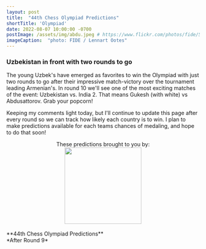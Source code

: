```yaml
---
layout: post
title:  "44th Chess Olympiad Predictions"
shortTitle: 'Olympiad'
date: 2022-08-07 10:00:00 -0700
postImage: /assets/img/abdu.jpeg # https://www.flickr.com/photos/fide/51782665101/in/photolist-2mTRGfH-2mF3T2E-2mFPiS8-2mGLprG-2mFPiSP-2mGHx2B-2mFraoE-2mH8cTG-2mGWPqT-2mbnW9r-2mbMGAE-2mFFqui-2mFTz2N-2mUmAc9-2mGhtwZ-2mbC9n9-2mFRHrs-2mFDYtd-2mGjizs-2mHa4JP-2mbihND-2mHccpR-2mGKNVX-2mGrZgb-2mbKy8k-2mGp2pN-2mGQHfx-2mbNKm2-2mGoSmJ-2mGoSoC-2mFRfug-2mFRfqP-2mFUBEj-2mFVCsk-2mFSnPS-2mFVCmy-2mGrg6K-2mFJEpo-2mHbFrj-2mHbFoi-2mH9npq-2mHcFF6-2mFDgYa-2mHcbab-2mK1g2L-2mGWPuF-2mH18QK-2mGZ8oD-2mGWPwE-2mGWPM4
imageCaption:  "photo: FIDE / Lennart Ootes"
---
```


<style>

    .field td {padding: 3px 3px; }
    .field th {padding: 3px 3px; }
    .narrow {width: 50%; margin: auto;}
    .post-header{
        margin-bottom: 10px;
    }
    .post-title{
        margin-bottom: 10px;
    }
    .pad{
        padding: 5px;
    }
.postImage {
  display: block;
  text-align: center;
  margin-left: auto;
  margin-right: auto;
  font-size: 12px;
  max-height: 300px;
  padding-top: 0px;
}

.postImage img {
  height: auto;
  max-height: 300px;
}

.caption {
  display: block;
  text-align: center;
  margin-left: auto;
  margin-right: auto;
  font-size: 12px;
}

.yt {
  display: block;
  margin: 0 auto;
}

.chessable-logo {
display: flex;
justify-content: center;
}
.sponsor {
  text-align: center;
}



}
</style>
<script src="https://cdn.plot.ly/plotly-latest.min.js"></script> 

### Uzbekistan in front with two rounds to go

The young Uzbek's have emerged as favorites to win the Olympiad with just two rounds to go after their impressive match-victory over the tournament leading Armenian's. In round 10 we'll see one of the most exciting matches of the event: Uzbekistan vs. India 2. That means Gukesh (with white) vs Abdusattorov. Grab your popcorn!

Keeping my comments light today, but I'll continue to update this page after every round so we can track how likely each country is to win. I plan to make predictions available for each teams chances of medaling, and hope to do that soon!

<div class = 'sponsor' style="width:400px; margin:0 auto;">
These predictions brought to you by:
  <div class = 'chessable-logo' >
    <a href = 'https://chessable.com?utm_source=pawnalyze&utm_medium=partner' >
    <img src='/assets/img/chessable.webp' width = '200' style= "margin:0 auto;">
    </a>
  </div>
</div>

<br>
**44th Chess Olympiad Predictions** <br>
*After Round 9*
<div>                            <div id="fb88c987-f8dd-4ab2-88b6-e3e29fbb4234" class="plotly-graph-div" style="height:100%; width:100%;"></div>            <script type="text/javascript">                                    window.PLOTLYENV=window.PLOTLYENV || {};                                    if (document.getElementById("fb88c987-f8dd-4ab2-88b6-e3e29fbb4234")) {                    Plotly.newPlot(                        "fb88c987-f8dd-4ab2-88b6-e3e29fbb4234",                        [{"alignmentgroup":"True","hovertemplate":"Win %{y}%","legendgroup":"United States of America","marker":{"color":"rgb(127, 60, 141)","pattern":{"shape":""}},"name":"United States of America","offsetgroup":"United States of America","orientation":"v","showlegend":true,"textposition":"auto","x":["Pre","1","2","3","4","5","6","7","8","9"],"xaxis":"x","y":[62.2,60.7,63.4,62.9,56.7,56.1,67.6,53.0,2.6,6.2],"yaxis":"y","type":"bar"},{"alignmentgroup":"True","hovertemplate":"Win %{y}%","legendgroup":"India","marker":{"color":"rgb(17, 165, 121)","pattern":{"shape":""}},"name":"India","offsetgroup":"India","orientation":"v","showlegend":true,"textposition":"auto","x":["Pre","1","2","3","4","5","6","7","8","9"],"xaxis":"x","y":[7.1,6.7,6.3,6.1,4.6,9.3,6.6,12.5,1.3,5.28],"yaxis":"y","type":"bar"},{"alignmentgroup":"True","hovertemplate":"Win %{y}%","legendgroup":"Netherlands","marker":{"color":"rgb(57, 105, 172)","pattern":{"shape":""}},"name":"Netherlands","offsetgroup":"Netherlands","orientation":"v","showlegend":true,"textposition":"auto","x":["Pre","1","2","3","4","5","6","7","8","9"],"xaxis":"x","y":[4.3,3.0,2.5,4.6,4.2,4.4,5.7,4.4,11.9,9.0],"yaxis":"y","type":"bar"},{"alignmentgroup":"True","hovertemplate":"Win %{y}%","legendgroup":"Azerbaijan","marker":{"color":"rgb(242, 183, 1)","pattern":{"shape":""}},"name":"Azerbaijan","offsetgroup":"Azerbaijan","orientation":"v","showlegend":true,"textposition":"auto","x":["Pre","1","2","3","4","5","6","7","8","9"],"xaxis":"x","y":[3.8,3.5,3.6,4.1,4.3,3.3,1.7,5.3,8.6,8.94],"yaxis":"y","type":"bar"},{"alignmentgroup":"True","hovertemplate":"Win %{y}%","legendgroup":"Armenia","marker":{"color":"rgb(231, 63, 116)","pattern":{"shape":""}},"name":"Armenia","offsetgroup":"Armenia","orientation":"v","showlegend":true,"textposition":"auto","x":["Pre","1","2","3","4","5","6","7","8","9"],"xaxis":"x","y":[0.9,0.6,0.9,1.0,1.6,3.2,5.6,7.8,29.9,10.26],"yaxis":"y","type":"bar"},{"alignmentgroup":"True","hovertemplate":"Win %{y}%","legendgroup":"India 2","marker":{"color":"rgb(128, 186, 90)","pattern":{"shape":""}},"name":"India 2","offsetgroup":"India 2","orientation":"v","showlegend":true,"textposition":"auto","x":["Pre","1","2","3","4","5","6","7","8","9"],"xaxis":"x","y":[0.7,1.2,0.9,2.2,3.8,5.0,3.0,3.0,23.0,6.28],"yaxis":"y","type":"bar"},{"alignmentgroup":"True","hovertemplate":"Win %{y}%","legendgroup":"Iran","marker":{"color":"rgb(230, 131, 16)","pattern":{"shape":""}},"name":"Iran","offsetgroup":"Iran","orientation":"v","showlegend":true,"textposition":"auto","x":["Pre","1","2","3","4","5","6","7","8","9"],"xaxis":"x","y":[0.6,0.4,0.9,0.4,0.3,0.6,0.2,1.1,3.2,1.92],"yaxis":"y","type":"bar"},{"alignmentgroup":"True","hovertemplate":"Win %{y}%","legendgroup":"Turkey","marker":{"color":"rgb(0, 134, 149)","pattern":{"shape":""}},"name":"Turkey","offsetgroup":"Turkey","orientation":"v","showlegend":true,"textposition":"auto","x":["Pre","1","2","4","7","8","9"],"xaxis":"x","y":[0.2,0.1,0.1,0.2,0.1,0.5,0.18],"yaxis":"y","type":"bar"},{"alignmentgroup":"True","hovertemplate":"Win %{y}%","legendgroup":"Uzbekistan","marker":{"color":"rgb(207, 28, 144)","pattern":{"shape":""}},"name":"Uzbekistan","offsetgroup":"Uzbekistan","orientation":"v","showlegend":true,"textposition":"auto","x":["Pre","1","2","3","4","5","6","7","8","9"],"xaxis":"x","y":[0.1,0.2,0.3,0.2,0.5,1.0,1.6,6.8,18.2,51.56],"yaxis":"y","type":"bar"},{"alignmentgroup":"True","hovertemplate":"Win %{y}%","legendgroup":"Serbia","marker":{"color":"rgb(249, 123, 114)","pattern":{"shape":""}},"name":"Serbia","offsetgroup":"Serbia","orientation":"v","showlegend":true,"textposition":"auto","x":["1","3","4","7","9"],"xaxis":"x","y":[0.1,0.2,0.1,0.0,0.22],"yaxis":"y","type":"bar"},{"alignmentgroup":"True","hovertemplate":"Win %{y}%","legendgroup":"Other","marker":{"color":"rgb(165, 170, 153)","pattern":{"shape":""}},"name":"Other","offsetgroup":"Other","orientation":"v","showlegend":true,"textposition":"auto","x":["Pre","1","2","3","4","5","6","7","8","9"],"xaxis":"x","y":[20.10000000000001,23.5,21.10000000000001,18.299999999999997,23.69999999999999,17.099999999999994,8.000000000000014,6.000000000000014,0.7999999999999972,0.1599999999999966],"yaxis":"y","type":"bar"}],                        {"barmode":"relative","hovermode":"x unified","legend":{"title":{"text":"Country"},"tracegroupgap":0,"traceorder":"reversed"},"margin":{"t":60},"template":{"data":{"barpolar":[{"marker":{"line":{"color":"white","width":0.5},"pattern":{"fillmode":"overlay","size":10,"solidity":0.2}},"type":"barpolar"}],"bar":[{"error_x":{"color":"rgb(36,36,36)"},"error_y":{"color":"rgb(36,36,36)"},"marker":{"line":{"color":"white","width":0.5},"pattern":{"fillmode":"overlay","size":10,"solidity":0.2}},"type":"bar"}],"carpet":[{"aaxis":{"endlinecolor":"rgb(36,36,36)","gridcolor":"white","linecolor":"white","minorgridcolor":"white","startlinecolor":"rgb(36,36,36)"},"baxis":{"endlinecolor":"rgb(36,36,36)","gridcolor":"white","linecolor":"white","minorgridcolor":"white","startlinecolor":"rgb(36,36,36)"},"type":"carpet"}],"choropleth":[{"colorbar":{"outlinewidth":1,"tickcolor":"rgb(36,36,36)","ticks":"outside"},"type":"choropleth"}],"contourcarpet":[{"colorbar":{"outlinewidth":1,"tickcolor":"rgb(36,36,36)","ticks":"outside"},"type":"contourcarpet"}],"contour":[{"colorbar":{"outlinewidth":1,"tickcolor":"rgb(36,36,36)","ticks":"outside"},"colorscale":[[0.0,"#440154"],[0.1111111111111111,"#482878"],[0.2222222222222222,"#3e4989"],[0.3333333333333333,"#31688e"],[0.4444444444444444,"#26828e"],[0.5555555555555556,"#1f9e89"],[0.6666666666666666,"#35b779"],[0.7777777777777778,"#6ece58"],[0.8888888888888888,"#b5de2b"],[1.0,"#fde725"]],"type":"contour"}],"heatmapgl":[{"colorbar":{"outlinewidth":1,"tickcolor":"rgb(36,36,36)","ticks":"outside"},"colorscale":[[0.0,"#440154"],[0.1111111111111111,"#482878"],[0.2222222222222222,"#3e4989"],[0.3333333333333333,"#31688e"],[0.4444444444444444,"#26828e"],[0.5555555555555556,"#1f9e89"],[0.6666666666666666,"#35b779"],[0.7777777777777778,"#6ece58"],[0.8888888888888888,"#b5de2b"],[1.0,"#fde725"]],"type":"heatmapgl"}],"heatmap":[{"colorbar":{"outlinewidth":1,"tickcolor":"rgb(36,36,36)","ticks":"outside"},"colorscale":[[0.0,"#440154"],[0.1111111111111111,"#482878"],[0.2222222222222222,"#3e4989"],[0.3333333333333333,"#31688e"],[0.4444444444444444,"#26828e"],[0.5555555555555556,"#1f9e89"],[0.6666666666666666,"#35b779"],[0.7777777777777778,"#6ece58"],[0.8888888888888888,"#b5de2b"],[1.0,"#fde725"]],"type":"heatmap"}],"histogram2dcontour":[{"colorbar":{"outlinewidth":1,"tickcolor":"rgb(36,36,36)","ticks":"outside"},"colorscale":[[0.0,"#440154"],[0.1111111111111111,"#482878"],[0.2222222222222222,"#3e4989"],[0.3333333333333333,"#31688e"],[0.4444444444444444,"#26828e"],[0.5555555555555556,"#1f9e89"],[0.6666666666666666,"#35b779"],[0.7777777777777778,"#6ece58"],[0.8888888888888888,"#b5de2b"],[1.0,"#fde725"]],"type":"histogram2dcontour"}],"histogram2d":[{"colorbar":{"outlinewidth":1,"tickcolor":"rgb(36,36,36)","ticks":"outside"},"colorscale":[[0.0,"#440154"],[0.1111111111111111,"#482878"],[0.2222222222222222,"#3e4989"],[0.3333333333333333,"#31688e"],[0.4444444444444444,"#26828e"],[0.5555555555555556,"#1f9e89"],[0.6666666666666666,"#35b779"],[0.7777777777777778,"#6ece58"],[0.8888888888888888,"#b5de2b"],[1.0,"#fde725"]],"type":"histogram2d"}],"histogram":[{"marker":{"line":{"color":"white","width":0.6}},"type":"histogram"}],"mesh3d":[{"colorbar":{"outlinewidth":1,"tickcolor":"rgb(36,36,36)","ticks":"outside"},"type":"mesh3d"}],"parcoords":[{"line":{"colorbar":{"outlinewidth":1,"tickcolor":"rgb(36,36,36)","ticks":"outside"}},"type":"parcoords"}],"pie":[{"automargin":true,"type":"pie"}],"scatter3d":[{"line":{"colorbar":{"outlinewidth":1,"tickcolor":"rgb(36,36,36)","ticks":"outside"}},"marker":{"colorbar":{"outlinewidth":1,"tickcolor":"rgb(36,36,36)","ticks":"outside"}},"type":"scatter3d"}],"scattercarpet":[{"marker":{"colorbar":{"outlinewidth":1,"tickcolor":"rgb(36,36,36)","ticks":"outside"}},"type":"scattercarpet"}],"scattergeo":[{"marker":{"colorbar":{"outlinewidth":1,"tickcolor":"rgb(36,36,36)","ticks":"outside"}},"type":"scattergeo"}],"scattergl":[{"marker":{"colorbar":{"outlinewidth":1,"tickcolor":"rgb(36,36,36)","ticks":"outside"}},"type":"scattergl"}],"scattermapbox":[{"marker":{"colorbar":{"outlinewidth":1,"tickcolor":"rgb(36,36,36)","ticks":"outside"}},"type":"scattermapbox"}],"scatterpolargl":[{"marker":{"colorbar":{"outlinewidth":1,"tickcolor":"rgb(36,36,36)","ticks":"outside"}},"type":"scatterpolargl"}],"scatterpolar":[{"marker":{"colorbar":{"outlinewidth":1,"tickcolor":"rgb(36,36,36)","ticks":"outside"}},"type":"scatterpolar"}],"scatter":[{"marker":{"colorbar":{"outlinewidth":1,"tickcolor":"rgb(36,36,36)","ticks":"outside"}},"type":"scatter"}],"scatterternary":[{"marker":{"colorbar":{"outlinewidth":1,"tickcolor":"rgb(36,36,36)","ticks":"outside"}},"type":"scatterternary"}],"surface":[{"colorbar":{"outlinewidth":1,"tickcolor":"rgb(36,36,36)","ticks":"outside"},"colorscale":[[0.0,"#440154"],[0.1111111111111111,"#482878"],[0.2222222222222222,"#3e4989"],[0.3333333333333333,"#31688e"],[0.4444444444444444,"#26828e"],[0.5555555555555556,"#1f9e89"],[0.6666666666666666,"#35b779"],[0.7777777777777778,"#6ece58"],[0.8888888888888888,"#b5de2b"],[1.0,"#fde725"]],"type":"surface"}],"table":[{"cells":{"fill":{"color":"rgb(237,237,237)"},"line":{"color":"white"}},"header":{"fill":{"color":"rgb(217,217,217)"},"line":{"color":"white"}},"type":"table"}]},"layout":{"annotationdefaults":{"arrowhead":0,"arrowwidth":1},"autotypenumbers":"strict","coloraxis":{"colorbar":{"outlinewidth":1,"tickcolor":"rgb(36,36,36)","ticks":"outside"}},"colorscale":{"diverging":[[0.0,"rgb(103,0,31)"],[0.1,"rgb(178,24,43)"],[0.2,"rgb(214,96,77)"],[0.3,"rgb(244,165,130)"],[0.4,"rgb(253,219,199)"],[0.5,"rgb(247,247,247)"],[0.6,"rgb(209,229,240)"],[0.7,"rgb(146,197,222)"],[0.8,"rgb(67,147,195)"],[0.9,"rgb(33,102,172)"],[1.0,"rgb(5,48,97)"]],"sequential":[[0.0,"#440154"],[0.1111111111111111,"#482878"],[0.2222222222222222,"#3e4989"],[0.3333333333333333,"#31688e"],[0.4444444444444444,"#26828e"],[0.5555555555555556,"#1f9e89"],[0.6666666666666666,"#35b779"],[0.7777777777777778,"#6ece58"],[0.8888888888888888,"#b5de2b"],[1.0,"#fde725"]],"sequentialminus":[[0.0,"#440154"],[0.1111111111111111,"#482878"],[0.2222222222222222,"#3e4989"],[0.3333333333333333,"#31688e"],[0.4444444444444444,"#26828e"],[0.5555555555555556,"#1f9e89"],[0.6666666666666666,"#35b779"],[0.7777777777777778,"#6ece58"],[0.8888888888888888,"#b5de2b"],[1.0,"#fde725"]]},"colorway":["#1F77B4","#FF7F0E","#2CA02C","#D62728","#9467BD","#8C564B","#E377C2","#7F7F7F","#BCBD22","#17BECF"],"font":{"color":"rgb(36,36,36)"},"geo":{"bgcolor":"white","lakecolor":"white","landcolor":"white","showlakes":true,"showland":true,"subunitcolor":"white"},"hoverlabel":{"align":"left"},"hovermode":"closest","mapbox":{"style":"light"},"paper_bgcolor":"white","plot_bgcolor":"white","polar":{"angularaxis":{"gridcolor":"rgb(232,232,232)","linecolor":"rgb(36,36,36)","showgrid":false,"showline":true,"ticks":"outside"},"bgcolor":"white","radialaxis":{"gridcolor":"rgb(232,232,232)","linecolor":"rgb(36,36,36)","showgrid":false,"showline":true,"ticks":"outside"}},"scene":{"xaxis":{"backgroundcolor":"white","gridcolor":"rgb(232,232,232)","gridwidth":2,"linecolor":"rgb(36,36,36)","showbackground":true,"showgrid":false,"showline":true,"ticks":"outside","zeroline":false,"zerolinecolor":"rgb(36,36,36)"},"yaxis":{"backgroundcolor":"white","gridcolor":"rgb(232,232,232)","gridwidth":2,"linecolor":"rgb(36,36,36)","showbackground":true,"showgrid":false,"showline":true,"ticks":"outside","zeroline":false,"zerolinecolor":"rgb(36,36,36)"},"zaxis":{"backgroundcolor":"white","gridcolor":"rgb(232,232,232)","gridwidth":2,"linecolor":"rgb(36,36,36)","showbackground":true,"showgrid":false,"showline":true,"ticks":"outside","zeroline":false,"zerolinecolor":"rgb(36,36,36)"}},"shapedefaults":{"fillcolor":"black","line":{"width":0},"opacity":0.3},"ternary":{"aaxis":{"gridcolor":"rgb(232,232,232)","linecolor":"rgb(36,36,36)","showgrid":false,"showline":true,"ticks":"outside"},"baxis":{"gridcolor":"rgb(232,232,232)","linecolor":"rgb(36,36,36)","showgrid":false,"showline":true,"ticks":"outside"},"bgcolor":"white","caxis":{"gridcolor":"rgb(232,232,232)","linecolor":"rgb(36,36,36)","showgrid":false,"showline":true,"ticks":"outside"}},"title":{"x":0.05},"xaxis":{"automargin":true,"gridcolor":"rgb(232,232,232)","linecolor":"rgb(36,36,36)","showgrid":false,"showline":true,"ticks":"outside","title":{"standoff":15},"zeroline":false,"zerolinecolor":"rgb(36,36,36)"},"yaxis":{"automargin":true,"gridcolor":"rgb(232,232,232)","linecolor":"rgb(36,36,36)","showgrid":false,"showline":true,"ticks":"outside","title":{"standoff":15},"zeroline":false,"zerolinecolor":"rgb(36,36,36)"}}},"title":{"text":"Probability of Winning Chess Olympiad | Pawnalyze.com"},"xaxis":{"anchor":"y","domain":[0.0,1.0],"title":{"text":"Round"}},"yaxis":{"anchor":"x","domain":[0.0,1.0],"range":[0,100],"title":{"text":"Win %"}}},                        {"responsive": true}                    )                };                            </script>        </div>


| Country                  |   Win % |
|:-------------------------|--------:|
| Uzbekistan               |    51.6 |
| Armenia                  |    10.3 |
| Netherlands              |     9.0 |
| Azerbaijan               |     8.9 |
| India 2                  |     6.3 |
| United States of America |     6.2 |
| India                    |     5.3 |
| Iran                     |     1.9 |
| Serbia                   |     0.2 |
| Turkey                   |     0.2 |
| Spain                    |     0.1 |
| France                   |     0.0 |
{: .field .narrow}
<br>


**44th Chess Olympiad Womens Predictions**
*After Round 9*

| Country                  |   Win % |
|:-------------------------|--------:|
| India      |    47.3 |
| Georgia    |    25.0 |
| Poland     |    14.8 |
| Ukraine    |     8.1 |
| Kazakhstan |     2.3 |
| Azerbaijan |     1.2 |
| Armenia    |     0.8 |
| Germany    |     0.5 |
{: .field .narrow}
<br>
Follow me on [Twitter][twit] and be the first to know when I update this page!


[wiki]: https://en.wikipedia.org/wiki/Candidates_Tournament_2022
[twit]: https://twitter.com/pawnalyze
[regs]: https://handbook.fide.com/files/handbook/Regulations_for_the_FIDE_Candidates_Tournament_2022.pdf
[bullet]: https://twitter.com/pawnalyze/status/1542350916409405441?s=20&t=qSrsX6mLumfQwBMFhet1mQ
[model]: https://pawnalyze.com/tournament/2022/02/27/Elo-Rating-Accuracy-Is-Machine-Learning-Better.html
[cand]: tournaments/2022-candidates-tournament/index.md
[record]: https://en.wikipedia.org/wiki/List_of_world_records_in_chess#:~:text=The%20highest%20known%20tournament%20performance,at%20the%202014%20Sinquefield%20Cup.